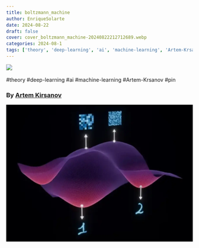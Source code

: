 ```yaml
---
title: boltzmann_machine
author: EnriqueSolarte
date: 2024-08-22
draft: false
cover: cover_boltzmann_machine-20240822212712689.webp
categories: 2024-08-1
tags: ['theory', 'deep-learning', 'ai', 'machine-learning', 'Artem-Krsanov', 'pin\n']
---
```



![](https://www.youtube.com/watch?v=_bqa_I5hNAo)

#theory #deep-learning #ai #machine-learning #Artem-Krsanov #pin
### By [Artem Kirsanov](https://www.youtube.com/@ArtemKirsanov)

![](cover_boltzmann_machine-20240822212712689.webp)